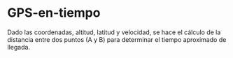 # GPS-en-tiempo
Dado las coordenadas, altitud, latitud y velocidad, se hace el cálculo de la distancia entre dos puntos (A y B) para determinar el tiempo aproximado de llegada.
